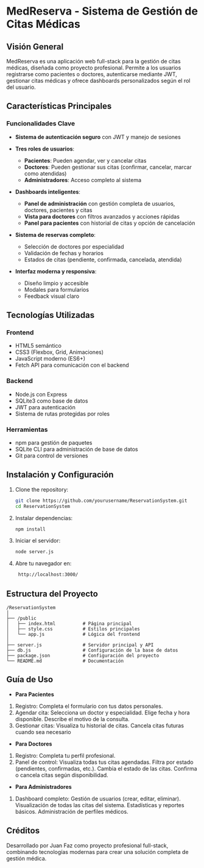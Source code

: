 # MedReserva - Sistema de Gestión de Citas Médicas

## Visión General
MedReserva es una aplicación web full-stack para la gestión de citas médicas, diseñada como proyecto profesional. Permite a los usuarios registrarse como pacientes o doctores, autenticarse mediante JWT, gestionar citas médicas y ofrece dashboards personalizados según el rol del usuario.

## Características Principales

### Funcionalidades Clave
- **Sistema de autenticación seguro** con JWT y manejo de sesiones
- **Tres roles de usuarios**:
  - **Pacientes**: Pueden agendar, ver y cancelar citas
  - **Doctores**: Pueden gestionar sus citas (confirmar, cancelar, marcar como atendidas)
  - **Administradores**: Acceso completo al sistema

- **Dashboards inteligentes**:
  - **Panel de administración** con gestión completa de usuarios, doctores, pacientes y citas
  - **Vista para doctores** con filtros avanzados y acciones rápidas
  - **Panel para pacientes** con historial de citas y opción de cancelación

- **Sistema de reservas completo**:
  - Selección de doctores por especialidad
  - Validación de fechas y horarios
  - Estados de citas (pendiente, confirmada, cancelada, atendida)

- **Interfaz moderna y responsiva**:
  - Diseño limpio y accesible
  - Modales para formularios
  - Feedback visual claro

## Tecnologías Utilizadas

### Frontend
- HTML5 semántico
- CSS3 (Flexbox, Grid, Animaciones)
- JavaScript moderno (ES6+)
- Fetch API para comunicación con el backend

### Backend
- Node.js con Express
- SQLite3 como base de datos
- JWT para autenticación
- Sistema de rutas protegidas por roles

### Herramientas
- npm para gestión de paquetes
- SQLite CLI para administración de base de datos
- Git para control de versiones

## Instalación y Configuración

1. Clone the repository:
    ```bash
    git clone https://github.com/yourusername/ReservationSystem.git
    cd ReservationSystem
    ```
2. Instalar dependencias:
    ```bash
    npm install
    ```
3. Iniciar el servidor:
    ```bash
    node server.js
    ```
4. Abre tu navegador en:
   ```bash
    http://localhost:3000/  
    ```
   
## Estructura del Proyecto

    /ReservationSystem
    │
    ├── /public
    │   ├── index.html          # Página principal
    │   ├── style.css           # Estilos principales
    │   └── app.js              # Lógica del frontend
    │
    ├── server.js               # Servidor principal y API
    ├── db.js                   # Configuración de la base de datos
    ├── package.json            # Configuración del proyecto
    └── README.md               # Documentación

## Guía de Uso

- **Para Pacientes**
1. Registro: Completa el formulario con tus datos personales.
2. Agendar cita: Selecciona un doctor y especialidad. Elige fecha y hora disponible. Describe el motivo de la consulta.
3. Gestionar citas: Visualiza tu historial de citas. Cancela citas futuras cuando sea necesario

- **Para Doctores**
1. Registro: Completa tu perfil profesional.
2. Panel de control: Visualiza todas tus citas agendadas. Filtra por estado (pendientes, confirmadas, etc.). Cambia el estado de las citas. Confirma o cancela citas según disponibilidad.

- **Para Administradores**
1. Dashboard completo: Gestión de usuarios (crear, editar, eliminar). Visualización de todas las citas del sistema. Estadísticas y reportes básicos. Administración de perfiles médicos.

## Créditos
Desarrollado por Juan Faz como proyecto profesional full-stack, combinando tecnologías modernas para crear una solución completa de gestión médica.
